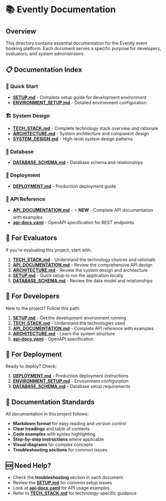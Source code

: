 # 📚 Evently Documentation

## Overview

This directory contains essential documentation for the Evently event booking platform. Each document serves a specific purpose for developers, evaluators, and system administrators.

## 📋 Documentation Index

### 🏁 Quick Start

- **[SETUP.md](./SETUP.md)** - Complete setup guide for development environment
- **[ENVIRONMENT_SETUP.md](./ENVIRONMENT_SETUP.md)** - Detailed environment configuration

### 🏗️ System Design

- **[TECH_STACK.md](./TECH_STACK.md)** - Complete technology stack overview and rationale
- **[ARCHITECTURE.md](./ARCHITECTURE.md)** - System architecture and component design
- **[SYSTEM_DESIGN.md](./SYSTEM_DESIGN.md)** - High-level system design patterns

### 💾 Database

- **[DATABASE_SCHEMA.md](./DATABASE_SCHEMA.md)** - Database schema and relationships

### 🚀 Deployment

- **[DEPLOYMENT.md](./DEPLOYMENT.md)** - Production deployment guide

### 📡 API Reference

- **[API_DOCUMENTATION.md](./API_DOCUMENTATION.md)** - ⭐ **NEW** - Complete API documentation with examples
- **[api-docs.yaml](./api-docs.yaml)** - OpenAPI specification for REST endpoints

## 🎯 For Evaluators

If you're evaluating this project, start with:

1. **[TECH_STACK.md](./TECH_STACK.md)** - Understand the technology choices and rationale
2. **[API_DOCUMENTATION.md](./API_DOCUMENTATION.md)** - Review the comprehensive API design
3. **[ARCHITECTURE.md](./ARCHITECTURE.md)** - Review the system design and architecture
4. **[SETUP.md](./SETUP.md)** - Quick setup to run the application locally
5. **[DATABASE_SCHEMA.md](./DATABASE_SCHEMA.md)** - Review the data model and relationships

## 🔧 For Developers

New to the project? Follow this path:

1. **[SETUP.md](./SETUP.md)** - Get the development environment running
2. **[TECH_STACK.md](./TECH_STACK.md)** - Understand the technologies used
3. **[API_DOCUMENTATION.md](./API_DOCUMENTATION.md)** - Complete API reference with examples
4. **[ARCHITECTURE.md](./ARCHITECTURE.md)** - Learn the system structure
5. **[api-docs.yaml](./api-docs.yaml)** - OpenAPI specification

## 🚀 For Deployment

Ready to deploy? Check:

1. **[DEPLOYMENT.md](./DEPLOYMENT.md)** - Production deployment instructions
2. **[ENVIRONMENT_SETUP.md](./ENVIRONMENT_SETUP.md)** - Environment configuration
3. **[DATABASE_SCHEMA.md](./DATABASE_SCHEMA.md)** - Database setup requirements

## 📁 Documentation Standards

All documentation in this project follows:

- **Markdown format** for easy reading and version control
- **Clear headings** and table of contents
- **Code examples** with syntax highlighting
- **Step-by-step instructions** where applicable
- **Visual diagrams** for complex concepts
- **Troubleshooting sections** for common issues

## 🆘 Need Help?

- Check the **troubleshooting** section in each document
- Review the **[SETUP.md](./SETUP.md)** for common setup issues
- Look at **[api-docs.yaml](./api-docs.yaml)** for API usage examples
- Refer to **[TECH_STACK.md](./TECH_STACK.md)** for technology-specific guidance
